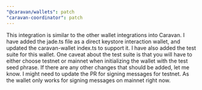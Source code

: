 ```yaml
---
"@caravan/wallets": patch
"caravan-coordinator": patch
---
```


This integration is similar to the other wallet integrations into Caravan. I have added the jade.ts file as a direct keystore interaction wallet, and updated the caravan-wallet index.ts to support it. I have also added the test suite for this wallet. One caveat about the test suite is that you will have to either choose testnet or mainnet when initializing the wallet with the test seed phrase. If there are any other changes that should be added, let me know. I might need to update the PR for signing messages for testnet. As the wallet only works for signing messages on mainnet right now.
